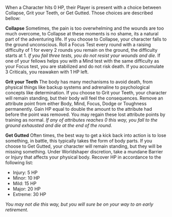 When a Character hits 0 HP, their Player is present with a choice between Collapse, Grit your Teeth, or Get Gutted. Those choices are described bellow:

**Collapse**
Sometimes, the pain is too overwhelming and the wounds are too much overcome, to Collapse at these moments is no shame, its a natural part of the adventuring life. If you choose to Collapse, your character falls to the ground unconscious.
Roll a Focus Test every round with a raising difficulty of 1 for every 2 rounds you remain on the ground, the difficulty starts at 1. *If you fail three tests, you do not resist your wounds and die.* If one of your fellows helps you with a Mind test with the same difficulty as your Focus test, you are stabilized and do not risk death. If you accumulate 3 Criticals, you reawaken with 1 HP left.

**Grit your Teeth**
The body has many mechanisms to avoid death, from physical things like backup systems and adrenaline to psychological concepts like determination. If you choose to Grit your Teeth, your character will remain standing, but their body will feel the consequences.
Remove an attribute point from either Body, Mind, Focus, Dodge or Toughness permanently. Gain HP equal to double the amount to the attribute had before the point was removed. You may regain these lost attribute points by training as normal. *If any of attributes reaches 0 this way, you fall to the ground exhausted and die at the end of the round.*

**Get Gutted**
Often times, the best way to get a kick back into action is to lose something, in battle, this typically takes the form of body parts. If you choose to Get Gutted, your character will remain standing, but they will be missing something.
Under Worldshaper discretion, take a mundane Barrier or Injury that affects your physical body. Recover HP in accordance to the following list:
- Injury: 5 HP
- Minor: 10 HP
- Mild: 15 HP
- Major: 20 HP
- Extreme: 30 HP

*You may not die this way, but you will sure be on your way to an early retirement.*